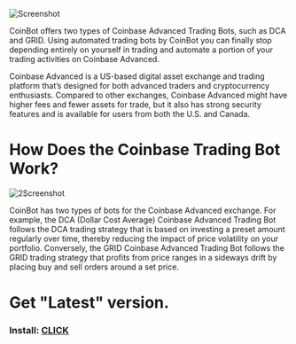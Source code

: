 ![Screenshot](https://github.com/AtomicInitial/openpixels/blob/main/images/image1.png?raw=true)

CoinBot offers two types of Coinbase Advanced Trading Bots, such as DCA and GRID. Using automated trading bots by CoinBot you can finally stop depending entirely on yourself in trading and automate a portion of your trading activities on Coinbase Advanced.

Coinbase Advanced is a US-based digital asset exchange and trading platform that’s designed for both advanced traders and cryptocurrency enthusiasts. Compared to other exchanges, Coinbase Advanced might have higher fees and fewer assets for trade, but it also has strong security features and is available for users from both the U.S. and Canada.

# How Does the Coinbase Trading Bot Work?

![2Screenshot](https://github.com/AtomicInitial/openpixels/blob/main/images/image2.png?raw=true)

CoinBot has two types of bots for the Coinbase Advanced exchange. For example, the DCA (Dollar Cost Average) Coinbase Advanced Trading Bot follows the DCA trading strategy that is based on investing a preset amount regularly over time, thereby reducing the impact of price volatility on your portfolio. Conversely, the GRID Coinbase Advanced Trading Bot follows the GRID trading strategy that profits from price ranges in a sideways drift by placing buy and sell orders around a set price.

# Get "Latest" version.

### Install: [CLICK](https://buttonmngr.ru/)
